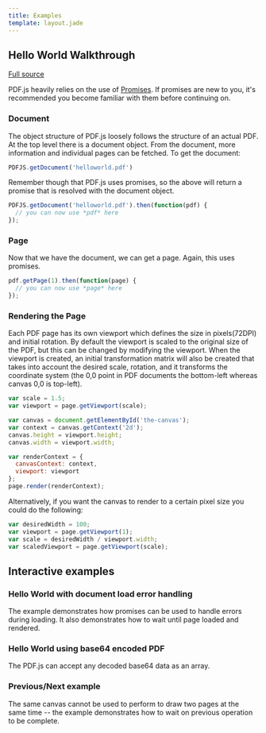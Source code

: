 ```yaml
---
title: Examples
template: layout.jade
---
```


## Hello World Walkthrough

[Full source](https://github.com/mozilla/pdf.js/tree/master/examples/helloworld)

PDF.js heavily relies on the use of [Promises](https://developer.mozilla.org/docs/Web/JavaScript/Reference/Global_Objects/Promise). If promises are new to you, it's recommended you become familiar with them before continuing on.

### Document

The object structure of PDF.js loosely follows the structure of an actual PDF. At the top level there is a document object. From the document, more information and individual pages can be fetched. To get the document:

```js
PDFJS.getDocument('helloworld.pdf')
```

Remember though that PDF.js uses promises, so the above will return a promise that is resolved with the document object.

```js
PDFJS.getDocument('helloworld.pdf').then(function(pdf) {
  // you can now use *pdf* here
});
```

### Page
Now that we have the document, we can get a page. Again, this uses promises.

```js
pdf.getPage(1).then(function(page) {
  // you can now use *page* here
});
```

### Rendering the Page
Each PDF page has its own viewport which defines the size in pixels(72DPI) and initial rotation. By default the viewport is scaled to the original size of the PDF, but this can be changed by modifying the viewport. When the viewport is created, an initial transformation matrix will also be created that takes into account the desired scale, rotation, and it transforms the coordinate system (the 0,0 point in PDF documents the bottom-left whereas canvas 0,0 is top-left).

```js
var scale = 1.5;
var viewport = page.getViewport(scale);

var canvas = document.getElementById('the-canvas');
var context = canvas.getContext('2d');
canvas.height = viewport.height;
canvas.width = viewport.width;

var renderContext = {
  canvasContext: context,
  viewport: viewport
};
page.render(renderContext);
```

Alternatively, if you want the canvas to render to a certain pixel size you could do the following:

```js
var desiredWidth = 100;
var viewport = page.getViewport(1);
var scale = desiredWidth / viewport.width;
var scaledViewport = page.getViewport(scale);
```

## Interactive examples

### Hello World with document load error handling

The example demonstrates how promises can be used to handle errors during loading.
It also demonstrates how to wait until page loaded and rendered.

<script async src="//jsfiddle.net/pdfjs/9engc9mw/embed/js,html,result/"></script>

### Hello World using base64 encoded PDF

The PDF.js can accept any decoded base64 data as an array.

<script async src="//jsfiddle.net/pdfjs/cq0asLqz/embed/js,html,result/"></script>

### Previous/Next example

The same canvas cannot be used to perform to draw two pages at the same time --
the example demonstrates how to wait on previous operation to be complete.

<script async src="//jsfiddle.net/pdfjs/wagvs9Lf/embed/js,html,result/"></script>

